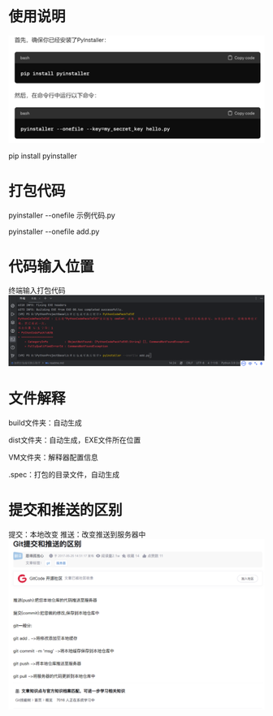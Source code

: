 # 使用说明
![img.png](img.png)

pip install pyinstaller

# 打包代码

pyinstaller --onefile 示例代码.py

pyinstaller --onefile add.py

# 代码输入位置
终端输入打包代码
![img_2.png](img_2.png)

# 文件解释
build文件夹：自动生成

dist文件夹：自动生成，EXE文件所在位置

VM文件夹：解释器配置信息

.spec：打包的目录文件，自动生成

# 提交和推送的区别
提交：本地改变
推送：改变推送到服务器中
![img_1.png](img_1.png)

